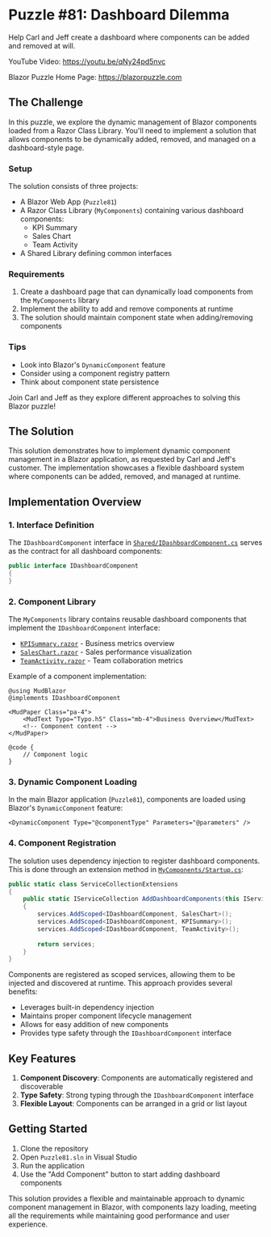 # Puzzle #81: Dashboard Dilemma

Help Carl and Jeff create a dashboard where components can be added and removed at will.

YouTube Video: https://youtu.be/qNy24pd5nvc

Blazor Puzzle Home Page: https://blazorpuzzle.com

## The Challenge

In this puzzle, we explore the dynamic management of Blazor components loaded from a Razor Class Library. You'll need to implement a solution that allows components to be dynamically added, removed, and managed on a dashboard-style page.

### Setup

The solution consists of three projects:

- A Blazor Web App (`Puzzle81`)
- A Razor Class Library (`MyComponents`) containing various dashboard components:
  - KPI Summary
  - Sales Chart
  - Team Activity
- A Shared Library defining common interfaces

### Requirements

1. Create a dashboard page that can dynamically load components from the `MyComponents` library
2. Implement the ability to add and remove components at runtime
3. The solution should maintain component state when adding/removing components

### Tips

- Look into Blazor's `DynamicComponent` feature
- Consider using a component registry pattern
- Think about component state persistence

Join Carl and Jeff as they explore different approaches to solving this Blazor puzzle!

## The Solution

This solution demonstrates how to implement dynamic component management in a Blazor application, as requested by Carl and Jeff's customer. The implementation showcases a flexible dashboard system where components can be added, removed, and managed at runtime.

## Implementation Overview

### 1. Interface Definition
The `IDashboardComponent` interface in [`Shared/IDashboardComponent.cs`](./Shared/IDashboardComponent.cs) serves as the contract for all dashboard components:

```csharp
public interface IDashboardComponent
{
}
```

### 2. Component Library
The `MyComponents` library contains reusable dashboard components that implement the `IDashboardComponent` interface:

- [`KPISummary.razor`](./MyComponents/KPISummary.razor) - Business metrics overview
- [`SalesChart.razor`](./MyComponents/SalesChart.razor) - Sales performance visualization
- [`TeamActivity.razor`](./MyComponents/TeamActivity.razor) - Team collaboration metrics

Example of a component implementation:

```razor
@using MudBlazor
@implements IDashboardComponent

<MudPaper Class="pa-4">
    <MudText Typo="Typo.h5" Class="mb-4">Business Overview</MudText>
    <!-- Component content -->
</MudPaper>

@code {
    // Component logic
}
```

### 3. Dynamic Component Loading
In the main Blazor application (`Puzzle81`), components are loaded using Blazor's `DynamicComponent` feature:

```razor
<DynamicComponent Type="@componentType" Parameters="@parameters" />
```

### 4. Component Registration

The solution uses dependency injection to register dashboard components. This is done through an extension method in [`MyComponents/Startup.cs`](./MyComponents/Startup.cs):

```csharp
public static class ServiceCollectionExtensions
{
    public static IServiceCollection AddDashboardComponents(this IServiceCollection services)
    {
        services.AddScoped<IDashboardComponent, SalesChart>();
        services.AddScoped<IDashboardComponent, KPISummary>();
        services.AddScoped<IDashboardComponent, TeamActivity>();
        
        return services;
    }
}
```

Components are registered as scoped services, allowing them to be injected and discovered at runtime. This approach provides several benefits:

- Leverages built-in dependency injection
- Maintains proper component lifecycle management
- Allows for easy addition of new components
- Provides type safety through the `IDashboardComponent` interface

## Key Features

1. **Component Discovery**: Components are automatically registered and discoverable
2. **Type Safety**: Strong typing through the `IDashboardComponent` interface
3. **Flexible Layout**: Components can be arranged in a grid or list layout

## Getting Started

1. Clone the repository
2. Open `Puzzle81.sln` in Visual Studio
3. Run the application
4. Use the "Add Component" button to start adding dashboard components

This solution provides a flexible and maintainable approach to dynamic component management in Blazor, with components lazy loading, meeting all the requirements while maintaining good performance and user experience.
